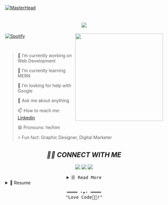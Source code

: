 [![MasterHead](https://mir-s3-cdn-cf.behance.net/project_modules/max_1200/54b6c068097599.5b50bca476b9b.gif)](https://WajahatMasood.io)
<h1 align="center">
    <img src="https://readme-typing-svg.herokuapp.com/?lines=HELLO+People!+👋;Wajaht+Masood+Here....;Welcome+TO+My+Github!&center=true&size=30"> 
  </a>
</h1>
<img align='right' src="https://media.giphy.com/media/M9gbBd9nbDrOTu1Mqx/giphy.gif" width="280">

<!-- [<img align="center" src="https://github-spotify-ahmednibras.vercel.app/api/spotify" alt="Mingo Spotify" width="350" />](https://open.spotify.com/user/31ostlzyi4ydkljjoftd5pnjzwde?si=85afbc7e2bdc439b)  -->



[![Spotify](https://novatorem-wheat-delta.vercel.app/api/spotify)](https://open.spotify.com/playlist/37i9dQZF1DX5Vy6DFOcx00)


</br>



> 🔭 I’m currently working on Web Development
 > 
> 🌱 I’m currently learning MERN
 >
> 🤔 I’m looking for help with Google
 >
> 💬 Ask me about anything
 >
> 📫 How to reach me: [Linkedin](https://www.linkedin.com/in/wajahat-masood-17933222a/)
 >
> 😄 Pronouns: he/him
 >
> ⚡ Fun fact: Graphic Designer, Digital Marketer

<h2 align="center"> 
 <i> 🤝🏻 CONNECT WITH ME</i>
</h2>
<p align="center">
<a href="https://www.linkedin.com/in/wajahat-masood-17933222a/"><img src="https://img.shields.io/badge/-Wajahat%20Masood-0077B5?style=flat&logo=Linkedin&logoColor=white"/></a>
<a href="mailto:wajahatmasood12@gmail.com"><img src="https://img.shields.io/badge/-wajahatmasood12@gmail.com-D14836?style=flat&logo=Gmail&logoColor=white"/></a>
<a href="https://www.instagram.com/wajahat_o_o_/"><img src="https://img.shields.io/badge/-@wajahat_o_o_-E4405F?style=flat&logo=Instagram&logoColor=white"/></a>
<!-- <a href="https://www.facebook.com/nibras25/"><img src="https://img.shields.io/badge/-@Nibras_Ahmed-1877F2?style=flat&logo=Facebook&logoColor=white"/></a> -->
</p>

<!-- <p align='center'>
  <a href="#"><img src="https://badges.pufler.dev/visits/ahmednibras/ahmednibras"></a> 
</p> -->

<details align="center">
    <summary> <samp>&#9776; Read More</samp></summary>
<h2 align="center"><i>💻 TECH HOUSE </i></h2>

<p align='center'>
  <table width="100">
    
  <tr>
    
  <td align='center' width="190">
  <img src="https://img.shields.io/badge/HTML5-E34F26?style=for-the-badge&logo=html5&logoColor=white"> 
  </td>
    
  <td align='center' width="190">
  <img src="https://img.shields.io/badge/HTML-239120?style=for-the-badge&logo=html5&logoColor=white"> 
  </td>
    
  <td align='center' width="190">
  <img src="https://img.shields.io/badge/CSS3-1572B6?style=for-the-badge&logo=css3&logoColor=white"> 
  </td>
    
  <td align='center' width="190">
  <img src="https://img.shields.io/badge/CSS-239120?&style=for-the-badge&logo=css3&logoColor=white"> 
  </td>
    
  <td align='center' width="190">
  <img src="https://img.shields.io/badge/Python-FFD43B?style=for-the-badge&logo=python&logoColor=darkgreen"> 
  </td>
    
  <td align='center' width="190">
  <img src="https://img.shields.io/badge/Python-3776AB?style=for-the-badge&logo=python&logoColor=white"> 
  </td>
    
  <td align='center' width="190">
  <img src="https://img.shields.io/badge/JavaScript-323330?style=for-the-badge&logo=javascript&logoColor=F7DF1E"> 
  </td>
    
<!--   <td align='center' width="190">                 
  <img src="https://img.shields.io/badge/Solidity-e6e6e6?style=for-the-badge&logo=solidity&logoColor=black"> 
  </td> -->
    
<!--   <td align='center' width="190">
  <img src="https://img.shields.io/badge/Java-ED8B00?style=for-the-badge&logo=java&logoColor=white"> 
  </td> -->
    
  </tr>
    
  <tr>
    
  <td align='center'>
  <img src="https://img.shields.io/badge/PHP-777BB4?style=for-the-badge&logo=php&logoColor=white"> 
  </td>
    
<!--   <td align='center'>
   <img src="https://img.shields.io/badge/TypeScript-007ACC?style=for-the-badge&logo=typescript&logoColor=white"> 
  </td>
     -->
  <td align='center'>
  <img src="https://img.shields.io/badge/Node.js-339933?style=for-the-badge&logo=nodedotjs&logoColor=white"> 
  </td>  
      
<!--   <td align='center'>
  <img src="https://img.shields.io/badge/Express.js-000000?style=for-the-badge&logo=express&logoColor=white"> 
  </td>   -->
        
<!--   <td align='center'>
  <img src="https://img.shields.io/badge/C-00599C?style=for-the-badge&logo=c&logoColor=white"> 
  </td>   
                 -->
  <td align='center'>
  <img src="https://img.shields.io/badge/C%2B%2B-00599C?style=for-the-badge&logo=c%2B%2B&logoColor=white"> 
  </td>   
            
            
<!--   <td align='center'>
  <img src="https://img.shields.io/badge/C%23-239120?style=for-the-badge&logo=c-sharp&logoColor=white"> 
  </td>   
               -->
  <td align='center'>
  <img src="https://img.shields.io/badge/MongoDB-4EA94B?style=for-the-badge&logo=mongodb&logoColor=white"> 
  </td>   
                
  <td align='center'>
  <img src="https://img.shields.io/badge/-ReactJs-61DAFB?logo=react&logoColor=white&style=flat">
  </td>   
    
  </tr>
    
  </p>
   
  </table>
   
   
  <h2 align="center"><i>💻 MY WORKSPACE</i></h2>
  <p align='center'>
  
  <img src="https://img.shields.io/badge/windows-%230078D6.svg?&style=for-the-badge&logo=windows&logoColor=white" />
  <img src="https://img.shields.io/badge/ntel(R)%20Core(TM)%20i5-4300U%20CPU%20@%201.90GHz%20%20%202.50%20GHz-ED1C24?style=for-the-badge&logo=amd&logoColor=white" />
  <img src="https://img.shields.io/badge/RAM-8GB-%230071C5.svg?&style=for-the-badge&logoColor=white" />
  <img src="https://img.shields.io/badge/Intel-Graphic-%2376B900.svg?&style=for-the-badge&logo=nvidia&logoColor=white" />
</p>



<h2 align="center"><i>⚡ GITHUB STATS</i></h2>
<p align="center">
  
<!--   <img align="center" alt="Wajahat Github Stats" src="https://github-readme-stats-ahmednibras.vercel.app/api?username=ahmednibras&show_icons=true&hide_border= true&theme=tokyonight" /> -->
    
<!--   <p><img align="left" src="https://github-readme-stats.vercel.app/api/top-langs?username=wajahatmasood&show_icons=true&locale=en&layout=compact" alt="wajahatmasood" /></p> -->

<p>&nbsp;<img align="center" src="https://github-readme-stats.vercel.app/api?username=wajahatmasood&show_icons=true&locale=en" alt="wajahatmasood" /></p>

<p><img align="center" src="https://github-readme-streak-stats.herokuapp.com/?user=wajahatmasood&" alt="wajahatmasood" /></p>

 </p>
 
 </details>
 <details>
  <summary>📃 Resume</summary>
 
## Education

- 📖 **Software Engineering**\
📆 2019 - current\
📍 **COMSATS University Islamabad (CUI)** - Pakistan

## Experience


- 👨‍💻 **Web Development**\
📆 2021 - moment\
📍 **COMSATS University Islamabad** , pakistan
  
- 👨‍💻 **Digital Marketing**\
📆 2021 - moment\
📍 **Fiverr
  
- 👨‍💻 **POF Internship**\
  CodeIgniter
📆 july-2022 - Aug-2022\
📍 **POF
  


<img align="right" src="https://img.shields.io/badge/(My)SQL-4479A1?" />
<img align="right" src="https://img.shields.io/badge/PHP(CodeIgniter)-777BB4?logo=php&logoColor=white" />
<img align="right" src="https://img.shields.io/badge/Python-3776AB?logo=python&logoColor=white" />
<img align="right" src="https://img.shields.io/badge/Java-239120?" />
  <img align="right" src="https://img.shields.io/badge/MongoDB-239120?" />
<img align="right" src="https://img.shields.io/badge/C++-00599C?logo=c%2B%2B&logoColor=white" />
<img align="right" src="https://img.shields.io/badge/React-A8B9CC?logo=c&logoColor=white" />

**Programming**

<img align="right" src="https://img.shields.io/badge/Ubuntu-E95420?logo=ubuntu&logoColor=white" />
<img align="right" src="https://img.shields.io/badge/Windows-0078D6?logo=windows&logoColor=white" />

**Operating Systems**




 </details>


 
  [twitter]: https://twitter.com/Nibras80624930
  [reddit]: https://www.reddit.com/user/Nibras_Ahmed
  [facebook]: https://www.facebook.com/nibras25/
  [instagram]: https://www.instagram.com/nibras.ahmed.1/
  [youtube]: https://www.youtube.com/c/MINGO07
  [linkedin]: https://www.linkedin.com/in/nibras-ahmed-9031b2201/
  
  
  <!-- Footer -->
<samp>
    <p align="center">
        ════ ⋆★⋆ ════
        <br>
        "Love Code👨‍💻!"
    </p>
</samp>
